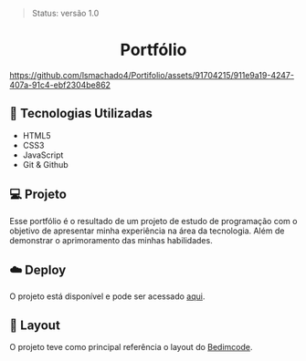 > Status: versão 1.0

<h1 align='center'> Portfólio </h1>

https://github.com/lsmachado4/Portifolio/assets/91704215/911e9a19-4247-407a-91c4-ebf2304be862



## 🚀 Tecnologias Utilizadas
- HTML5
- CSS3
- JavaScript
- Git & Github

## 💻 Projeto

Esse portfólio é o resultado de um projeto de estudo de programação com o objetivo de apresentar minha experiência na área da tecnologia. Além de demonstrar o aprimoramento das minhas habilidades.  

## ☁️ Deploy
O projeto está disponível e pode ser acessado [aqui](https://lucasmachado-portifolio-dev.surge.sh/).

## 🔖 Layout

O projeto teve como principal referência o layout do [Bedimcode](https://github.com/bedimcode/responsive-portfolio-website-patrick
).

